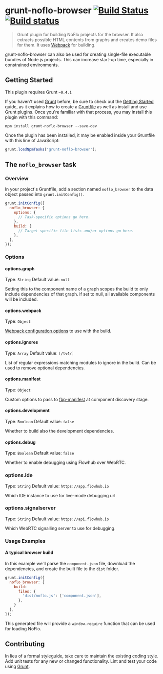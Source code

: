 # grunt-noflo-browser [![Build Status](https://travis-ci.org/noflo/grunt-noflo-browser.svg?branch=master)](https://travis-ci.org/noflo/grunt-noflo-browser) [![Build status](https://ci.appveyor.com/api/projects/status/ft5ybv2laqu5aeio)](https://ci.appveyor.com/project/bergie/grunt-noflo-browser)

> Grunt plugin for building NoFlo projects for the browser. It also extracts possible HTML contents from graphs and creates demo files for them. It uses [Webpack](https://webpack.github.io/) for building.

grunt-noflo-browser can also be used for creating single-file executable bundles of Node.js projects. This can increase start-up time, especially in constrained environments.

## Getting Started
This plugin requires Grunt `~0.4.1`

If you haven't used [Grunt](http://gruntjs.com/) before, be sure to check out the [Getting Started](http://gruntjs.com/getting-started) guide, as it explains how to create a [Gruntfile](http://gruntjs.com/sample-gruntfile) as well as install and use Grunt plugins. Once you're familiar with that process, you may install this plugin with this command:

```shell
npm install grunt-noflo-browser --save-dev
```

Once the plugin has been installed, it may be enabled inside your Gruntfile with this line of JavaScript:

```js
grunt.loadNpmTasks('grunt-noflo-browser');
```

## The `noflo_browser` task

### Overview
In your project's Gruntfile, add a section named `noflo_browser` to the data object passed into `grunt.initConfig()`.

```js
grunt.initConfig({
  noflo_browser: {
    options: {
      // Task-specific options go here.
    },
    build: {
      // Target-specific file lists and/or options go here.
    },
  },
});
```

### Options

#### options.graph
Type: `String`
Default value: `null`

Setting this to the component name of a graph scopes the build to only include dependencies of that graph. If set to null, all available components will be included.

#### options.webpack
Type: `Object`

[Webpack configuration options](http://webpack.github.io/docs/configuration.html) to use with the build.

#### options.ignores
Type: `Array`
Default value: `[/tv4/]`

List of regular expressions matching modules to ignore in the build. Can be used to remove optional dependencies.

#### options.manifest
Type: `Object`

Custom options to pass to [fbp-manifest](https://github.com/flowbased/fbp-manifest) at component discovery stage.

#### options.development
Type: `Boolean`
Default value: `false`

Whether to build also the development dependencies.

#### options.debug
Type: `Boolean`
Default value: `false`

Whether to enable debugging using Flowhub over WebRTC.

### options.ide
Type: `String`
Default value: `https://app.flowhub.io`

Which IDE instance to use for live-mode debugging url.

### options.signalserver
Type: `String`
Default value: `https://api.flowhub.io`

Which WebRTC signalling server to use for debugging.

### Usage Examples

#### A typical browser build
In this example we'll parse the `component.json` file, download the dependencies, and create the built file to the `dist` folder.

```js
grunt.initConfig({
  noflo_browser: {
    build:
      files: {
        'dist/noflo.js': ['component.json'],
      },
    }
  },
});
```

This generated file will provide a `window.require` function that can be used for loading NoFlo.

## Contributing
In lieu of a formal styleguide, take care to maintain the existing coding style. Add unit tests for any new or changed functionality. Lint and test your code using [Grunt](http://gruntjs.com/).

